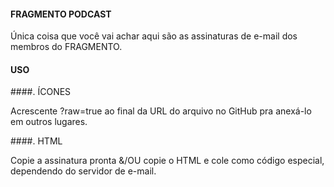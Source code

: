 #### FRAGMENTO PODCAST

Única coisa que você vai achar aqui são as assinaturas de e-mail dos membros do FRAGMENTO.

#### USO

####. ÍCONES

Acrescente ?raw=true ao final da URL do arquivo no GitHub pra anexá-lo em outros lugares.

####. HTML

Copie a assinatura pronta &/OU copie o HTML e cole como código especial, dependendo do servidor de e-mail.
